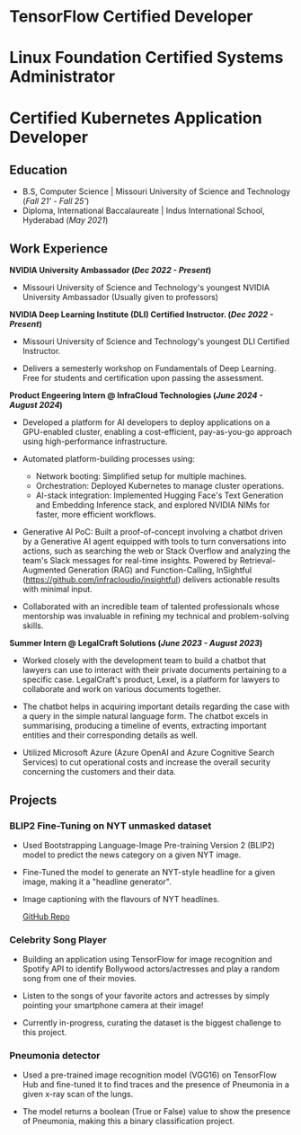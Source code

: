 # TensorFlow Certified Developer
# Linux Foundation Certified Systems Administrator
# Certified Kubernetes Application Developer

## Education
- B.S, Computer Science | Missouri University of Science and Technology (_Fall 21' - Fall 25'_)
- Diploma, International Baccalaureate | Indus International School, Hyderabad (_May 2021_)

## Work Experience
**NVIDIA University Ambassador (_Dec 2022 - Present_)**
- Missouri University of Science and Technology's youngest NVIDIA University Ambassador (Usually given to professors)

**NVIDIA Deep Learning Institute (DLI) Certified Instructor. (_Dec 2022 - Present_)**
- Missouri University of Science and Technology's youngest DLI Certified Instructor.
  
- Delivers a semesterly workshop on Fundamentals of Deep Learning. Free for students and certification upon passing the assessment.

**Product Engeering Intern @ InfraCloud Technologies (_June 2024 - August 2024_)**
- Developed a platform for AI developers to deploy applications on a GPU-enabled cluster, enabling a cost-efficient, pay-as-you-go approach using high-performance infrastructure.

- Automated platform-building processes using:

  - Network booting: Simplified setup for multiple machines.
  - Orchestration: Deployed Kubernetes to manage cluster operations.
  - AI-stack integration: Implemented Hugging Face's Text Generation and Embedding Inference stack, and explored NVIDIA NIMs for faster, more efficient workflows.

- Generative AI PoC: Built a proof-of-concept involving a chatbot driven by a Generative AI agent equipped with tools to turn conversations into actions, such as searching the web or Stack Overflow and analyzing the team's Slack messages for real-time insights. Powered by Retrieval-Augmented Generation (RAG) and Function-Calling, InSightful (https://github.com/infracloudio/insightful) delivers actionable results with minimal input.

- Collaborated with an incredible team of talented professionals whose mentorship was invaluable in refining my technical and problem-solving skills.

**Summer Intern @ LegalCraft Solutions (_June 2023 - August 2023_)**
- Worked closely with the development team to build a chatbot that lawyers can use to interact with their private documents pertaining to a specific case. LegalCraft's product, Lexel, is a platform for lawyers to collaborate and work on various documents together.

- The chatbot helps in acquiring important details regarding the case with a query in the simple natural language form. The chatbot excels in summarising, producing a timeline of events, extracting important entities and their corresponding details as well.

- Utilized Microsoft Azure (Azure OpenAI and Azure Cognitive Search Services) to cut operational costs and increase the overall security concerning the customers and their data.

## Projects
### BLIP2 Fine-Tuning on NYT unmasked dataset

- Used Bootstrapping Language-Image Pre-training Version 2 (BLIP2) model to predict the news category on a given NYT image.
  
- Fine-Tuned the model to generate an NYT-style headline for a given image, making it a "headline generator".

- Image captioning with the flavours of NYT headlines.

  [GitHub Repo](https://github.com/AIWithShrey/BLIP2-NYT)

### Celebrity Song Player
- Building an application using TensorFlow for image recognition and Spotify API to identify Bollywood actors/actresses and play a random song from one of their movies.
  
- Listen to the songs of your favorite actors and actresses by simply pointing your smartphone camera at their image!
  
- Currently in-progress, curating the dataset is the biggest challenge to this project.

### Pneumonia detector
- Used a pre-trained image recognition model (VGG16) on TensorFlow Hub and fine-tuned it to find traces and the presence of Pneumonia in a given x-ray scan of the lungs.
  
- The model returns a boolean (True or False) value to show the presence of Pneumonia, making this a binary classification project.